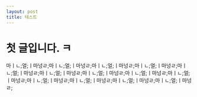 ```yaml
---
layout: post
title: 테스트
---
```

# 첫 글입니다. ㅋ

마ㅣㄴ;얼;ㅣ마넝ㄹ;마ㅣㄴ;얼;ㅣ마넝ㄹ;마ㅣㄴ;얼;ㅣ마넝ㄹ;마ㅣㄴ;얼;ㅣ마넝ㄹ;마ㅣㄴ;얼;ㅣ마넝ㄹ;마ㅣㄴ;얼;ㅣ마넝ㄹ;마ㅣㄴ;얼;ㅣ마넝ㄹ;마ㅣㄴ;얼;ㅣ마넝ㄹ;마ㅣㄴ;얼;ㅣ마넝ㄹ;마ㅣㄴ;얼;ㅣ마넝ㄹ;마ㅣㄴ;얼;ㅣ마넝ㄹ;마ㅣㄴ;얼;ㅣ마넝ㄹ;마ㅣㄴ;얼;ㅣ마넝ㄹ;
